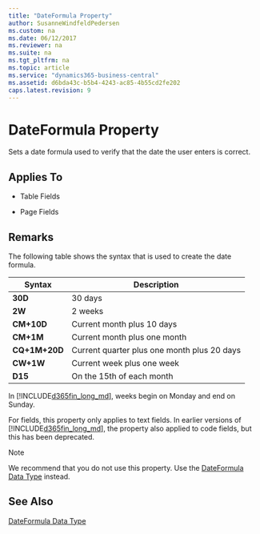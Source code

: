 ```yaml
---
title: "DateFormula Property"
author: SusanneWindfeldPedersen
ms.custom: na
ms.date: 06/12/2017
ms.reviewer: na
ms.suite: na
ms.tgt_pltfrm: na
ms.topic: article
ms.service: "dynamics365-business-central"
ms.assetid: d6bda43c-b5b4-4243-ac85-4b55cd2fe202
caps.latest.revision: 9
---
```


 

# DateFormula Property
Sets a date formula used to verify that the date the user enters is correct.  

## Applies To  

-   Table Fields  

-   Page Fields  

## Remarks  
 The following table shows the syntax that is used to create the date formula.  

|Syntax|Description|  
|------------|---------------------------------------|  
|**30D**|30 days|  
|**2W**|2 weeks|  
|**CM+10D**|Current month plus 10 days|  
|**CM+1M**|Current month plus one month|  
|**CQ+1M+20D**|Current quarter plus one month plus 20 days|  
|**CW+1W**|Current week plus one week|  
|**D15**|On the 15th of each month|  

 In [!INCLUDE[d365fin_long_md](../includes/d365fin_long_md.md)], weeks begin on Monday and end on Sunday.  

 For fields, this property only applies to text fields. In earlier versions of [!INCLUDE[d365fin_long_md](../includes/d365fin_long_md.md)], the property also applied to code fields, but this has been deprecated.

> [!NOTE]  
>  We recommend that you do not use this property. Use the [DateFormula Data Type](../datatypes/devenv-date-formula-data-type.md) instead.  

## See Also  
 [DateFormula Data Type](../datatypes/devenv-date-formula-data-type.md)
